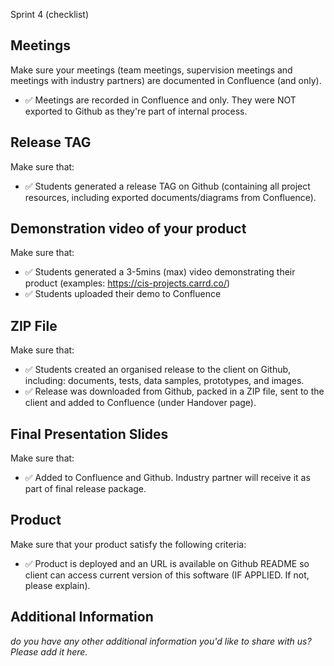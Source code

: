 Sprint 4 (checklist)

## Meetings
Make sure your meetings (team meetings, supervision meetings and meetings with industry partners) are documented in Confluence (and only). 

- ✅ Meetings are recorded in Confluence and only. They were NOT exported to Github as they're part of internal process.


## Release TAG
Make sure that:

- ✅ Students generated a release TAG on Github (containing all project resources, including exported documents/diagrams from Confluence).


## Demonstration video of your product
Make sure that:

- ✅ Students generated a 3-5mins (max) video demonstrating their product (examples: https://cis-projects.carrd.co/)
- ✅ Students uploaded their demo to Confluence


## ZIP File
Make sure that:

- ✅ Students created an organised release to the client on Github, including: documents, tests, data samples, prototypes, and images. 
- ✅ Release was downloaded from Github, packed in a ZIP file, sent to the client  and added to Confluence (under Handover page).


## Final Presentation Slides
Make sure that:

- ✅ Added to Confluence and Github. Industry partner will receive it as part of final release package.


## Product
Make sure that your product satisfy the following criteria:

- ✅ Product is deployed and an URL is available on Github README so client can access current version of this software (IF APPLIED. If not, please explain).

 

## Additional Information

*do you have any other additional information you'd like to share with us? Please add it here.*